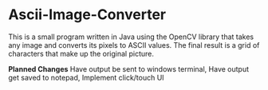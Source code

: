 # Ascii-Image-Converter
This is a small program written in Java using the OpenCV library that takes any image and converts its pixels to ASCII values. 
The final result is a grid of characters that make up the original picture.

**Planned Changes**
Have output be sent to windows terminal, 
Have output get saved to notepad, 
Implement click/touch UI
